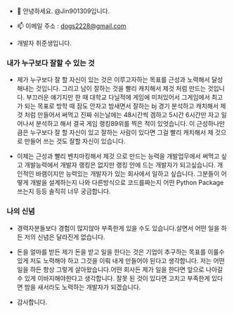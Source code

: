 - 👋 안녕하세요. @Jin901309입니다.

- 📫  이메일 주소 : dogs2228@gmail.com

- 개발자 취준생입니다.

### 내가 누구보다 잘할 수 있는 것
- 제가 누구보다 잘 할 자신이 있는 것은 이루고자하는 목표를 근성과 노력해서 달성 해내는 것입니다. 그리고 남이 잘하는 것을 빨리 캐치해서 제것 처럼 만드는 것입니다.
  부끄러운 얘기지만 한 때 대학교 다닐적에 게임에 미처있어서 그게임에서 최고가 되는 목표로 방학 때 잠도 안자고 밤새면서 잘하는 bj 경기 분석하고 캐치해서 제 것 처럼 만들어서 써먹고
  진짜 쉬는날에는 48시간씩 겜하고 5시간 6시간만 자고 일어나서 분석하고 해서 결국 게임 랭킹89위를 찍은 적이 있엇습니다.
  이 근성하나만큼은 누구보다 잘 할 자신이 있고 잘하는 사람이 있다면  그걸 빨리 캐치해서 제 것으로 만들어 쓰는 것도 잘할 자신이 있습니다.

- 이제는 근성과 빨리 벤치마킹해서 제것 으로 만드는 능력을 개발업무에서 써먹고 싶고 개발능력에서 개발자 랭킹은 없지만 랭킹 안에 드는 개발자가 되고싶습니다.
  개인적인 바램이지만 능력있는 개발자가 있는 회사에서 일하고 싶습니다. 그분들이 어떻게 개발을 설계하는지 나와 다른방식으로 코드를짜는지  어떤 Python Package 쓰는지 등등 솔직히 너무 궁금합니다.

### 나의 신념
- 경력자분들보다 경험이 많지않아 부족한게 있을 수도 있습니다.살면서 어떤 일을 하든 저의 신념은 달라진게 없습니다.
- 돈을 얼마를 받든 제가 돈을 받고 일을 한다는 것은 기업이 추구하는 목표를 이룰수 있게 저도 노력해야 하고 그것을 이뤄 내게 만들어야 된다고 생각합니다. 저는 어떤 일을 하든 항상 그렇게 살아왔습니다.어떤 회사든 제가 일을 한다면 앞으로 나아갈수 있게 이바지해야한다고 생각합니다. 잘못 된 것이 있다면 고치고 부족한게 있다면 밤을 새서라도 노력하는 개발자가 되겠습니다.

- 감사합니다.


